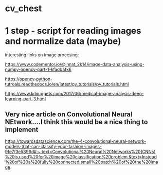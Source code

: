 # cv_chest

# 1 step - script for reading images and normalize data (maybe)

interesting links on image procesing: 

https://www.codementor.io/@innat_2k14/image-data-analysis-using-numpy-opencv-part-1-kfadbafx6

https://opencv-python-tutroals.readthedocs.io/en/latest/py_tutorials/py_tutorials.html

https://www.kdnuggets.com/2017/06/medical-image-analysis-deep-learning-part-3.html

## Very nice article on Convolutional Neural NEtwork....I think this would be a nice thing to implement
https://towardsdatascience.com/the-4-convolutional-neural-network-models-that-can-classify-your-fashion-images-9fe7f3e5399d#:~:text=Convolutional%20Neural%20Networks%20(CNNs)%20is,used%20for%20image%20classification%20problem.&text=Instead%20of%20a%20fully%20connected,small%20patch%20of%20the%20image.
